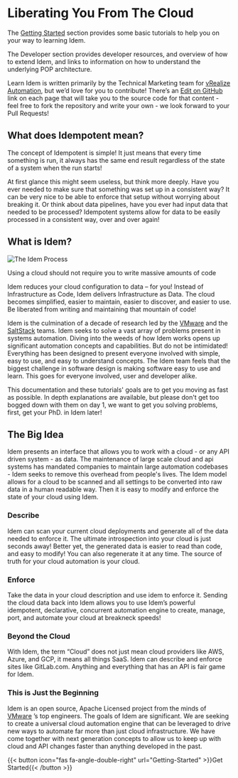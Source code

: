 # Liberating You From The Cloud

The [Getting Started](/getting-started/) section provides some basic tutorials to help you on your way to learning Idem.


The Developer section provides developer resources, and overview of how to extend Idem, and links to information on how to understand the underlying POP architecture.

Learn Idem is written primarily by the Technical Marketing team for [vRealize Automation](https://www.vmware.com/products/vrealize-automation.html), but we’d love for you to contribute! There’s an [Edit on GitHub](https://github.com/cmbu-tmm-sites/learnidem/edit/main/content/_index.md) link on each page that will take you to the source code for that content - feel free to fork the repository and write your own - we look forward to your Pull Requests!

## What does Idempotent mean?

The concept of Idempotent is simple! It just means that every time something is run, it always has the same end result regardless of the state of a system when the run starts!

At first glance this might seem useless, but think more deeply. Have you ever needed to make sure that something was set up in a consistent way? It can be very nice to be able to enforce that setup without worrying about breaking it. Or think about data pipelines, have you ever had input data that needed to be processed? Idempotent systems allow for data to be easily processed in a consistent way, over and over again!

## What is Idem?

![The Idem Process](/idem-process.png "Idem Process")

Using a cloud should not require you to write massive amounts of code

Idem reduces your cloud configuration to data – for you! Instead of Infrastructure as Code, Idem delivers Infrastructure as Data. The cloud becomes simplified, easier to maintain, easier to discover, and easier to use.
Be liberated from writing and maintaining that mountain of code!

Idem is the culmination of a decade of research led by the [VMware](https://www.vmware.com/) and the [SaltStack](https://www.vmware.com/products/vrealize-automation/saltstack-config.html) teams. Idem seeks to solve a vast array of problems present in systems automation. Diving into the weeds of how Idem works opens up significant automation concepts and capabilities. But do not be intimidated! Everything has been designed to present everyone involved with simple, easy to use, and easy to understand concepts. The Idem team feels that the biggest challenge in software design is making software easy to use and learn. This goes for everyone involved, user and developer alike.

This documentation and these tutorials' goals are to get you moving as fast as possible. In depth explanations are available, but please don't get too bogged down with them on day 1, we want to get you solving problems, first, get your PhD. in Idem later!

## The Big Idea
Idem presents an interface that allows you to work with a cloud - or any API driven system - as data. The maintenance of large scale cloud and api systems has mandated companies to maintain large automation codebases - Idem seeks to remove this overhead from people's lives. The Idem model allows for a cloud to be scanned and all settings to be converted into raw data in a human readable way. Then it is easy to modify and enforce the state of your cloud using Idem.

### Describe
Idem can scan your current cloud deployments and generate all of the data needed to enforce it. The ultimate introspection into your cloud is just seconds away! Better yet, the generated data is easier to read than code, and easy to modify! You can also regenerate it at any time. The source of truth for your cloud automation is your cloud.

### Enforce
Take the data in your cloud description and use idem to enforce it. Sending the cloud data back into Idem allows you to use Idem’s powerful idempotent, declarative, concurrent automation engine to create, manage, port, and automate your cloud at breakneck speeds!

### Beyond the Cloud
With Idem, the term “Cloud” does not just mean cloud providers like AWS, Azure, and GCP, it means all things SaaS. Idem can describe and enforce sites like GitLab.com. Anything and everything that has an API is fair game for Idem.

### This is Just the Beginning
Idem is an open source, Apache Licensed project from the minds of [VMware](https://www.vmware.com/) ’s top engineers. The goals of Idem are significant. We are seeking to create a universal cloud automation engine that can be leveraged to drive new ways to automate far more than just cloud infrastructure. We have come together with next generation concepts to allow us to keep up with cloud and API changes faster than anything developed in the past.

{{< button icon="fas fa-angle-double-right" url="Getting-Started" >}}Get Started{{< /button >}}
